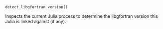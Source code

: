 ```
detect_libgfortran_version()
```

Inspects the current Julia process to determine the libgfortran version this Julia is linked against (if any).
